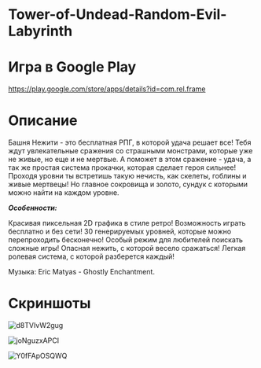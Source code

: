 # Tower-of-Undead-Random-Evil-Labyrinth

# Игра в Google Play

https://play.google.com/store/apps/details?id=com.rel.frame

# Описание

Башня Нежити - это бесплатная РПГ, в которой удача решает все! Тебя ждут увлекательные сражения со страшными монстрами, которые уже не живые, но еще и не мертвые. А поможет в этом сражение - удача, а так же простая система прокачки, которая сделает героя сильнее! Проходя уровни ты встретишь такую нечисть, как скелеты, гоблины и живые мертвецы! Но главное сокровища и золото, сундук с которыми можно найти на каждом уровне.

***Особенности:***

Красивая пиксельная 2D графика в стиле ретро!
Возможность играть бесплатно и без сети!
30 генерируемых уровней, которые можно перепроходить бесконечно!
Особый режим для любителей поискать сложные игры!
Опасная нежить, с которой весело сражаться!
Легкая ролевая система, с которой разберется каждый!

Музыка: Eric Matyas - Ghostly Enchantment.


# Скриншоты

![d8TVIvW2gug](https://user-images.githubusercontent.com/57679050/182433308-a6b2ee62-fedd-4058-838c-ef15c8da3897.jpg)

![joNguzxAPCI](https://user-images.githubusercontent.com/57679050/182433344-5dbfb872-4f62-4613-936c-75ea7421e35a.jpg)

![Y0fFApOSQWQ](https://user-images.githubusercontent.com/57679050/182433354-88b6ba56-19be-4479-b66e-091f668f3df6.jpg)

